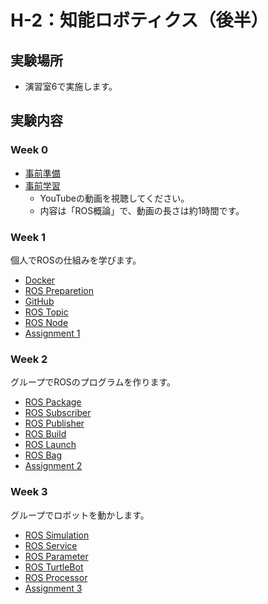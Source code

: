 # H-2：知能ロボティクス（後半）

## 実験場所
- 演習室6で実施します。

## 実験内容

### Week 0
- [事前準備](https://stl-apu.github.io/laboratory_experiments/preparetion)
- [事前学習](https://youtu.be/-cXh0QW575M)
    - YouTubeの動画を視聴してください。
    - 内容は「ROS概論」で、動画の長さは約1時間です。

### Week 1
個人でROSの仕組みを学びます。
- [Docker](https://stl-apu.github.io/laboratory_experiments/docker)
- [ROS Preparetion](https://stl-apu.github.io/laboratory_experiments/ros_preparetion)
- [GitHub](https://stl-apu.github.io/laboratory_experiments/github)
- [ROS Topic](https://stl-apu.github.io/laboratory_experiments/ros_topic)
- [ROS Node](https://stl-apu.github.io/laboratory_experiments/ros_node)
- [Assignment 1](https://stl-apu.github.io/laboratory_experiments/assignment1)

### Week 2
グループでROSのプログラムを作ります。
- [ROS Package](https://stl-apu.github.io/laboratory_experiments/ros_package)
- [ROS Subscriber](https://stl-apu.github.io/laboratory_experiments/ros_subscriber)
- [ROS Publisher](https://stl-apu.github.io/laboratory_experiments/ros_publisher)
- [ROS Build](https://stl-apu.github.io/laboratory_experiments/ros_build)
- [ROS Launch](https://stl-apu.github.io/laboratory_experiments/ros_launch)
- [ROS Bag](https://stl-apu.github.io/laboratory_experiments/ros_bag)
- [Assignment 2](https://stl-apu.github.io/laboratory_experiments/assignment2)

### Week 3
グループでロボットを動かします。
- [ROS Simulation](https://stl-apu.github.io/laboratory_experiments/ros_simulation)
- [ROS Service](https://stl-apu.github.io/laboratory_experiments/ros_service)
- [ROS Parameter](https://stl-apu.github.io/laboratory_experiments/ros_parameter)
- [ROS TurtleBot](https://stl-apu.github.io/laboratory_experiments/ros_turtlebot)
- [ROS Processor](https://stl-apu.github.io/laboratory_experiments/ros_processor)
- [Assignment 3](https://stl-apu.github.io/laboratory_experiments/assignment3)
